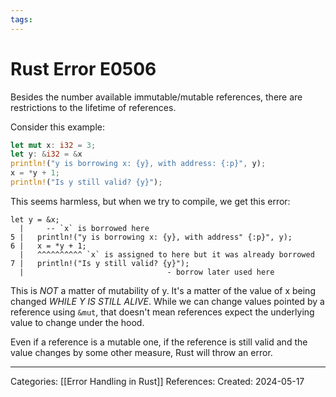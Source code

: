 ```yaml
---
tags:
---
```

# Rust Error E0506
Besides the number available immutable/mutable references, there are restrictions to the lifetime of references.

Consider this example:
``` rust
let mut x: i32 = 3;
let y: &i32 = &x
println!("y is borrowing x: {y}, with address: {:p}", y);
x = *y + 1;
println!("Is y still valid? {y}"); 
```

This seems harmless, but when we try to compile, we get this error:
```
let y = &x;
  |     -- `x` is borrowed here
5 |   println!("y is borrowing x: {y}, with address" {:p}", y);
6 |   x = *y + 1;
  |   ^^^^^^^^^^ `x` is assigned to here but it was already borrowed
7 |   println!("Is y still valid? {y}");
  |                                - borrow later used here
```
This is _NOT_ a matter of mutability of y. It's a matter of the value of x being changed _WHILE Y IS STILL ALIVE_. While we can change values pointed by a reference using ```&mut```, that doesn't mean references expect the underlying value to change under the hood.

Even if a reference is a mutable one, if the reference is still valid and the value changes by some other measure, Rust will throw an error.

---
Categories: [[Error Handling in Rust]]
References:
Created: 2024-05-17
